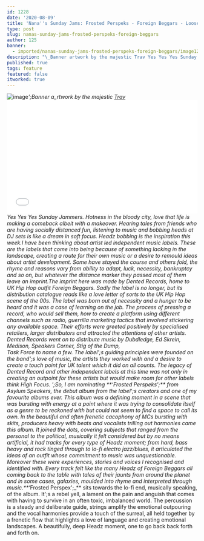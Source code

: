```yaml
---
id: 1228
date: '2020-08-09'
title: 'Nana''s Sunday Jams: Frosted Perspeks - Foreign Beggars - Loose Lips'
type: post
slug: nanas-sunday-jams-frosted-perspeks-foreign-beggars
author: 125
banner:
  - imported/nanas-sunday-jams-frosted-perspeks-foreign-beggars/image1228.jpeg
description: "\_Banner artwork by the majestic Trav Yes Yes Yes Sunday Jammers. Hotness in the bloody city, love that life is making a comeback albeit with a makeover. Hearing tales from friends who are having socially distanced fun, listening to music and bobbing heads at DJ sets is like a dream in soft focus. Headz bobbing [...]Read More..."
published: true
tags: feature
featured: false
itworked: true
---
```

![image](../imported/nanas-sunday-jams-frosted-perspeks-foreign-beggars/image1228.jpeg)_';Banner a_rtwork by the majestic [Trav](https://www.backdownwarchild.co.uk/)___<iframe width='100%' height='300' scrolling='no' frameborder='no' allow='autoplay' src='//www.youtube.com/embed/b4Rhm_G4_rg?wmode=opaque'></iframe>_Yes Yes Yes Sunday Jammers. Hotness in the bloody city, love that life is making a comeback albeit with a makeover. Hearing tales from friends who are having socially distanced fun, listening to music and bobbing heads at DJ sets is like a dream in soft focus. Headz bobbing is the inspiration this week.I have been thinking about artist led independent music labels. These are the labels that come into being because of something lacking in the landscape, creating a route for their own music or a desire to remould ideas about artist development. Some have stayed the course and others fold, the rhyme and reasons vary from ability to adapt, luck, necessity, bankruptcy and so on, but whatever the distance marker they passed most of them leave an imprint.The imprint here was made by Dented Records, home to UK Hip Hop outfit Foreign Beggars. Sadly the label is no longer, but its distribution catalogue reads like a love letter of sorts to the UK Hip Hop scene of the 00s. The label was born out of necessity and a hunger to be heard and it was a case of learning on the job. The process of pressing a record, who would sell them, how to create a platform using different channels such as radio, guerrilla marketing tactics that involved stickering any available space. Their efforts were greeted positively by specialised retailers, larger distributors and attracted the attentions of other artists. Dented Records went on to distribute music by _Dubdledge, Ed Skrein, Medison, Speakers Corner, Stig of the Dump,_  
_Task Force_ to name a few. The label';s guiding principles were founded on the band';s love of music, the artists they worked with and a desire to create a touch point for UK talent which it did on all counts. The legacy of Dented Record and other independent labels at this time was not only in creating an outpoint for these artists but would make room for other labels think High Focus. ';So, I am nominating **_‘Frosted Perspeks';_** from _Asylum Speakers_, the debut album from the label';s creators and one of my favourite albums ever. This album was a defining moment in a scene that was bursting with energy at a point where it was trying to consolidate itself as a genre to be reckoned with but could not seem to find a space to call its own. In the beautiful and often frenetic cacophony of MCs bursting with skits, producers heavy with beats and vocalists trilling out harmonies came this album. It joined the dots, covering subjects that ranged from the personal to the political, musically it felt considered but by no means artificial, it had tracks for every type of Headz moment; from hard, bass heavy and rock tinged through to lo-fi electro jazz/blues, it articulated the ideas of an outfit whose commitment to music was unquestionable. Moreover these were experiences, stories and voices I recognised and identified with. Every track felt like the many Headz of Foreign Beggars all coming back to the table with tales of their jaunts from around the planet and in some cases, galaxies, moulded into rhyme and interpreted through music.**_‘Frosted Perspex';_** sits towards the lo-fi end, musically speaking, of the album. It';s a rebel yell, a lament on the pain and anguish that comes with having to survive in an often toxic, imbalanced world. The percussion is a steady and deliberate guide, strings amplify the emotional outpouring and the vocal harmonies provide a touch of the surreal, all held together by a frenetic flow that highlights a love of language and creating emotional landscapes. A beautifully, deep Headz moment, one to go back back forth and forth on.